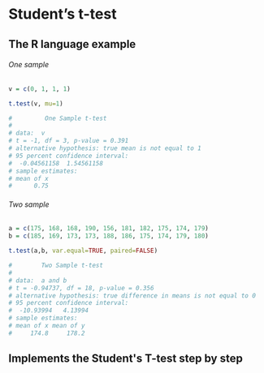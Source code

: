 # Student’s t-test


## The R language example

###### One sample

```R
v = c(0, 1, 1, 1)

t.test(v, mu=1)

#         One Sample t-test
#
# data:  v
# t = -1, df = 3, p-value = 0.391
# alternative hypothesis: true mean is not equal to 1
# 95 percent confidence interval:
#  -0.04561158  1.54561158
# sample estimates:
# mean of x
#      0.75
```

###### Two sample

```R
a = c(175, 168, 168, 190, 156, 181, 182, 175, 174, 179)
b = c(185, 169, 173, 173, 188, 186, 175, 174, 179, 180)

t.test(a,b, var.equal=TRUE, paired=FALSE)

#        Two Sample t-test
#
# data:  a and b
# t = -0.94737, df = 18, p-value = 0.356
# alternative hypothesis: true difference in means is not equal to 0
# 95 percent confidence interval:
#  -10.93994   4.13994
# sample estimates:
# mean of x mean of y
#     174.8     178.2
```

## Implements the Student's T-test step by step